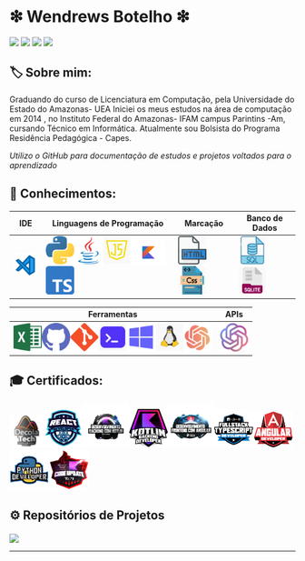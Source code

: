 # ❇ Wendrews Botelho ❇ 

[<img src="https://img.shields.io/badge/LinkedIn-0077B5?style=for-the-badge&logo=linkedin&logoColor=white">](https://www.linkedin.com/in/wendrews-botelho/)
[<img src="https://hermes.digitalinnovation.one/assets/diome/logo-full.svg" width="70">](https://www.dio.me/users/wslb_gvp)
[<img src="https://img.shields.io/badge/Instagram-E4405F?style=for-the-badge&logo=instagram&logoColor=white">](https://www.instagram.com/wendrews_ofc/)
[<img src="https://img.shields.io/badge/Facebook-1877F2?style=for-the-badge&logo=facebook&logoColor=white">](https://m.facebook.com/wendrews.botelho/)


## 🏷️ Sobre mim:

Graduando do curso de Licenciatura em Computação, pela Universidade do Estado do Amazonas- UEA
Iniciei os meus estudos na área de computação em 2014 , no Instituto Federal do Amazonas- IFAM campus Parintins -Am, cursando Técnico em Informática. Atualmente sou Bolsista do Programa Residência Pedagógica - Capes.

*Utilizo o GitHub para documentação de estudos e projetos voltados para o aprendizado*

## 🧠 Conhecimentos:

|IDE|Linguagens de Programação|Marcação|Banco de Dados|
|--|--|--|--|
|[<img src="img\vsc.png" width="50" title="VS Code">](https://code.visualstudio.com)|[<img src="img\py.png" width="50" title="Python">](https://www.python.org)[<img src="img\java.png" width="50" title="Java">](https://www.java.com/pt-BR/)[<img src="img\js.png" width="50" title="Java Script">](https://www.javascript.com)[<img src="img\kotlin.png" width="60" title="Kotlin">](https://kotlinlang.org/)[<img src="img\typescript.png" width="50" title="TypeScript">](https://www.typescriptlang.org/)|[<img src="img\html.png" width="50" title="HTML">](https://html.com)[<img src="img\css.png" width="50" title="CSS">](https://www.css3.com)|[<img src="img\sql.png" width="50" title="SQL">](https://www.oracle.com/br/database/technologies/appdev/sql.html)[<img src="img\sqlite.png" width="50" title="SQLite">](https://www.sqlite.org/index.html)|

|Ferramentas|APIs|
|--|--|
|[<img src="img/excel.png" width="50" title="Excel">](https://www.microsoft.com/pt-br/microsoft-365/p/excel/CFQ7TTC0HR4R)[<img src="img/github.png" width="50" title="GitHub">]()[<img src="img/git.png" width="50" title="Git">](https://git-scm.com)[<img src="img/cmd.png" width="50" title="CMD">](https://learn.microsoft.com/pt-br/windows-server/administration/windows-commands/cmd)[<img src="img/win.png" width="50" title="Windows">](https://learn.microsoft.com/pt-br/)[<img src="img/linux.png" width="50" title="Linux">](https://www.linux.org)[<img src="img\chatgpt.png" width="50" title="ChatGPT">](https://openai.com/chatgpt)|[<img src="img\openai.png" width="50" title="OpenAI">](https://openai.com/blog/openai-api)|

## 🎓 Certificados:
[<img src="img\decola.png" width="60">](https://www.dio.me/certificate/C34DC3FA/share)[<img src="img\react.png" width="70">](https://www.dio.me/certificate/784DBCDE/share)[<img src="img\devkotlin.png" width="80">](https://www.dio.me/certificate/54E31398/share)[<img src="img\fkotlin.png" width="70">](https://www.dio.me/certificate/C5515852/share)[<img src="img/dfangular.png" width="80">](https://www.dio.me/certificate/7F3B53C3/share)[<img src="img/ftypescript.png" width="70">](https://www.dio.me/certificate/1180F230/share)[<img src="img/devangular.png" width="70">](https://www.dio.me/certificate/0A9493A5/share)[<img src="img/devpython.png" width="70">](https://www.dio.me/certificate/F060416C/share)[<img src="img\codetqi.png" width="70">](https://www.dio.me/certificate/8929DE70/share)

## ⚙️ Repositórios de Projetos

<a href=""> <img align="center" src="https://github-readme-stats-sigma-five.vercel.app/api/top-langs/?username=wendrews34&theme=dark&line_height=40&hide=css&layout=compact"/> </a>

---
